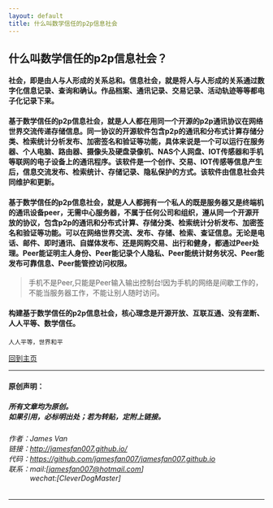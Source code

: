 ```yaml
---
layout: default
title: 什么叫数学信任的p2p信息社会
---
```


## 什么叫数学信任的p2p信息社会？

#### 社会，即是由人与人形成的关系总和。信息社会，就是将人与人形成的关系通过数字化信息记录、查询和确认。作品档案、通讯记录、交易记录、活动轨迹等等都电子化记录下来。

#### 基于数学信任的p2p信息社会，就是人人都在用同一个开源的p2p通讯协议在网络世界交流传递存储信息。同一协议的开源软件包含p2p的通讯和分布式计算存储分类、检索统计分析发布、加密签名和验证等功能，具体来说是一个可以运行在服务器、个人电脑、路由器、摄像头及硬盘录像机、NAS个人网盘、IOT传感器和手机等联网的电子设备上的通讯程序。该软件是一个创作、交易、IOT传感等信息产生后，信息交流发布、检索统计、存储记录、隐私保护的方式。该软件由信息社会共同维护和更新。

#### 基于数学信任的p2p信息社会，就是人人都拥有一个私人的既是服务器又是终端机的通讯设备peer，无需中心服务器，不属于任何公司和组织，遵从同一个开源开放的协议，包含p2p的通讯和分布式计算、存储分类、检索统计分析发布、加密签名和验证等功能。可以在网络世界交流、发布、存储、检索、查证信息。无论是电话、邮件、即时通讯、自媒体发布、还是网购交易、出行和健身，都通过Peer处理。Peer能证明主人身份、Peer能记录个人隐私、Peer能统计财务状况、Peer能发布可靠信息、Peer能管控访问权限。

>  手机不是Peer,只能是Peer输入输出控制台!因为手机的网络是间歇工作的，不能当服务器工作，不能让别人随时访问。

#### 构建基于数学信任的p2p信息社会，核心理念是开源开放、互联互通、没有垄断、人人平等、数学信任。

```
人人平等，世界和平
```

[回到主页](http://jamesfan007.github.io/)

---

#### 原创声明：

##### 所有文章均为原创。 <br/> 如果引用，必标明出处；若为转贴，定附上链接。

###### 作者：James Van <br/> 链接：http://jamesfan007.github.io/ <br/> 代码：https://github.com/jamesfan007/jamesfan007.github.io <br/> 联系：mail:[jamesfan007@hotmail.com]  <br/> &emsp;&emsp;&emsp;wechat:[CleverDogMaster]

---
